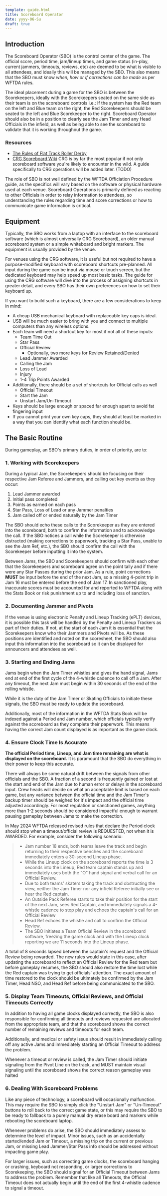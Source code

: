 ```yaml
---
template: guide.html
title: Scoreboard Operator
date: yyyy-06-Su
draft: true
---
```

## Introduction

The Scoreboard Operator (SBO) is the control center of the game.  The official score, period time, jam/lineup times, and game status (in-play, current jammers, timeouts, reviews, etc) are deemed to be what is visible to all attendees, and ideally this will be managed by the SBO.  This also means that the SBO must know *when, how or if corrections can be made* as per WFTDA rules.

The ideal placement during a game for the SBO is between the Scorekeepers, ideally with the Scorekeepers seated on the same side as their team is on the scoreboard controls i.e.: If the system has the Red team on the left and Blue team on the right, the Red Scorekeepers should be seated to the left and Blue Scorekeeper to the right.  Scoreboard Operator should also be in a position to clearly see the Jam Timer and any Head Officials in the infield, as well as being able to see the scoreboard to validate that it is working throughout the game.

### Resources

* [The Rules of Flat Track Roller Derby](https://rules.wftda.com/)
* [CRG Scoreboard Wiki](https://github.com/rollerderby/scoreboard/wiki) CRG is by far the most popular if not only scoreboard software you're likely to encounter in the wild.  A guide specifically to CRG operations will be added later. (TODO)

The role of SBO is not well defined by the WFTDA Officiation Procedure guide, as the specifics will vary based on the software or physical hardware used at each venue.  Scoreboard Operations is primarily defined as reacting to other Officials in order to relay information to attendees, so understanding the rules regarding time and score corrections or how to communicate game information is critical.

## Equipment

Typically, the SBO works from a laptop with an interface to the scoreboard software (which is almost universally CRG Scoreboard), an older manual scoreboard system or a simple whiteboard and bright markers.  The equipment is usually provided by the venue.

For venues using the CRG software, it is useful but not required to have a purpose-modified keyboard with scoreboard shortcuts pre-planned.  All input during the game can be input via mouse or touch screen, but the dedicated keyboard may help speed up most basic tasks. The guide for using the CRG software will dive into the process of assigning shortcuts in greater detail, and every  SBO has their own preferences on how to set their keyboard up.  

If you want to build such a keyboard, there are a few considerations to keep in mind:

* A cheap USB mechanical keyboard with replaceable key caps is ideal.  
* USB will be much easier to bring with you and connect to multiple computers than any wireless options.
* Each team will need a shortcut key for most if not all of these inputs:
  * Team Time Out
  * Star Pass
  * Official Review
    * Optionally, two more keys for Review Retained/Denied
  * Lead Jammer Awarded
  * Calling the Jam
  * Loss of Lead
  * Injury
  * 1-4 Trip Points Awarded 
* Additionally, there should be a set of shortcuts for Official calls as well
  * Official Timeout
  * Start the Jam
  * Unstart Jam/Un-Timeout
* Keys should be large enough or spaced far enough apart to avoid fat fingering input
* If you cannot print your own key caps, they should at least be marked in a way that you can identify what each function should be.


## The Basic Routine

During gameplay, an SBO's primary duties, in order of priority, are to:

### 1. Working with Scorekeepers

During a typical Jam, the Scorekeepers should be focusing on their respective Jam Referee and Jammers, and calling out key events as they occur:

1. Lead Jammer awarded
2. Initial pass completed
3. Points as earned on each pass
4. Star Pass, Loss of Lead or any Jammer penalties
5. Jam called off or ended naturally by the Jam Timer

The SBO should echo these calls to the Scorekeeper as they are entered into the scoreboard, both to confirm the information and to acknowledge the call.  If the SBO notices a call while the Scorekeeper is otherwise distracted (making corrections to paperwork, tracking a Star Pass, unable to see the Jam Ref, etc.), the SBO should confirm the call with the Scorekeeper before inputting it into the system.

Between Jams, the SBO and Scorekeepers should confirm with each other that the Scorekeepers and scoreboard agree on the point tally and if there were any Star Passes during the prior Jam.  As a rule, point corrections **MUST** be input before the end of the next Jam, so a missing 4-point trip in Jam 16 must be entered before the end of Jam 17.  In sanctioned play, inaccurate scores must be accounted for and reported to WFTDA along with the Stats Book or risk punishment up to and including loss of sanction.

### 2. Documenting Jammer and Pivots

If the venue is using electronic Penalty and Lineup Tracking (ePLT) devices, it is possible this task will be handled by the Penalty and Lineup Trackers as part of their duties.  If not, at the start of each Jam it is essential that the Scorekeepers know who their Jammers and Pivots will be.  As these positions are identified and noted on the scoresheet, the SBO should also input this information into the scoreboard so it can be displayed for announcers and attendees as well.

### 3. Starting and Ending Jams

Jams begin when the Jam Timer whistles and gives the hand signal, Jams end at end of the first cycle of the 4-whistle cadence to call off a Jam.   After any timeout, the next Jam must begin within 30 seconds of the end of the rolling whistle.

While it is the duty of the Jam Timer or Skating Officials to initiate these signals, the SBO must be ready to update the scoreboard.

Additionally, most of the information in the WFTDA Stats Book will be indexed against a Period and Jam number, which officials typically verify against the scoreboard as they complete their paperwork.  This means having the correct Jam count displayed is as important as the game clock.

### 4. Ensure Clock Time Is Accurate

**The official Period time, Lineup, and Jam time remaining are what is displayed on the scoreboard.**   It is paramount that the SBO do everything in their power to keep this accurate.

There will always be some natural drift between the signals from other officials and the SBO.  A fraction of a second is frequently gained or lost at the start and end of the Jam due to human error or delays in the scoreboard input.  Crew heads will decide on what an acceptable limit is based on each game, but any variance between the official time and the Jam Timer's backup timer should be weighed for it's impact and the official time adjusted accordingly.   For most regulation or sanctioned games, anything more than 1-2 seconds should be considered impactful enough to warrant pausing gameplay between Jams to make the correction.

In May 2024 WFTDA released revised rules that declare the Period clock should stop when a timeout/official review is REQUESTED, not when it is AWARDED.  For example, consider the following scenario:

> * Jam number 18 ends, both teams leave the track and begin returning to their respective benches and the scoreboard immediately enters a 30-second Lineup phase.
> * While the Lineup clock on the scoreboard reports the time is 3 seconds into the Lineup, Red team captain stands up and immediately uses both the "O" hand signal and verbal call for an Official Review.
> * Due to both teams' skaters taking the track and obstructing the view, neither the Jam Timer nor any infield Referee initially see or hear the Red captain.
> * An Outside Pack Referee starts to take their position for the start of the next Jam, sees Red Captain, and immediately signals a 4-whistle cadence to stop play and echoes the captain's call for an Official Review
> * Head Ref echoes the whistle and call to confirm the Official Review.
> * The SBO initiates a Team Official Review in the scoreboard software, freezing the game clock and with the Lineup clock reporting we are 11 seconds into the Lineup phase.

A total of 8 seconds lapsed between the captain's request and the Official Review being rewarded.  The new rules would state in this case, after updating the scoreboard to reflect an Official Review for the Red team but before gameplay resumes, the SBO should also restore the time lost while the Red captain was trying to get officials' attention.  The exact amount of time restored to the clock should be ultimately be confirmed by the Jam Timer, Head NSO, and Head Ref before being communicated to the SBO.

### 5. Display Team Timeouts, Official Reviews, and Official Timeouts Correctly

In addition to having all game clocks displayed correctly, the SBO is also responsible for confirming all timeouts and reviews requested are allocated from the appropriate team, and that the scoreboard shows the correct number of remaining reviews and timeouts for each team.

Additionally, and medical or safety issue should result in immediately calling off any active Jams and immediately starting an Official Timeout to address the problem.

Whenever a timeout or review is called, the Jam Timer should initiate signaling from the Pivot Line on the track, and MUST maintain visual signaling until the scoreboard shows the correct reason gameplay was halted

### 6. Dealing With Scoreboard Problems

Like any piece of technology, a scoreboard will occasionally malfunction.  This may require the SBO to simply click the "Unstart Jam" or "Un-Timeout" buttons to roll back to the correct game state, or this may require the SBO to be ready to fallback to a purely manual dry erase board and markers while rebooting the scoreboard laptop.

Whenever problems do arise, the SBO should immediately assess to determine the level of impact.    Minor issues, such as an accidentally started/ended Jam or Timeout, a missing trip on the current or previous Jam, or missing Lead Jammer/Star Pass info should be addressed without impacting game play.

For larger issues, such as correcting game clocks, the scoreboard hanging or crashing, keyboard not responding, or larger corrections to Scorekeeping, the SBO should signal for an Official Timeout between Jams to address the problem.   Remember that like all Timeouts, the Official Timeout does not actually begin until the end of the first 4-whistle cadence to signal a timeout.
